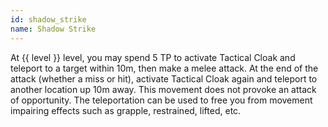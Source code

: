 ```yaml
---
id: shadow_strike
name: Shadow Strike
---
```

At {{ level }} level, you may spend 5 TP to activate Tactical Cloak and teleport to a target within 10m, then make a melee 
attack. At the end of the attack (whether a miss or hit), activate Tactical Cloak again and teleport to another location 
up 10m away. This movement does not provoke an attack of opportunity. The teleportation can be used to free you from 
movement impairing effects such as grapple, restrained, lifted, etc.